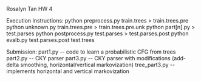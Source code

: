 Rosalyn Tan
HW 4

Execution Instructions:
python preprocess.py train.trees > train.trees.pre
python unknown.py train.trees.pre > train.trees.pre.unk
python part[n].py > test.parses
python postprocess.py test.parses > test.parses.post
python evalb.py test.parses.post test.trees

Submission:
part1.py -- code to learn a probabilistic CFG from trees
part2.py -- CKY parser
part3.py -- CKY parser with modifications (add-delta smoothing, horizontal/vertical markovization)
tree_part3.py -- implements horizontal and vertical markovization
